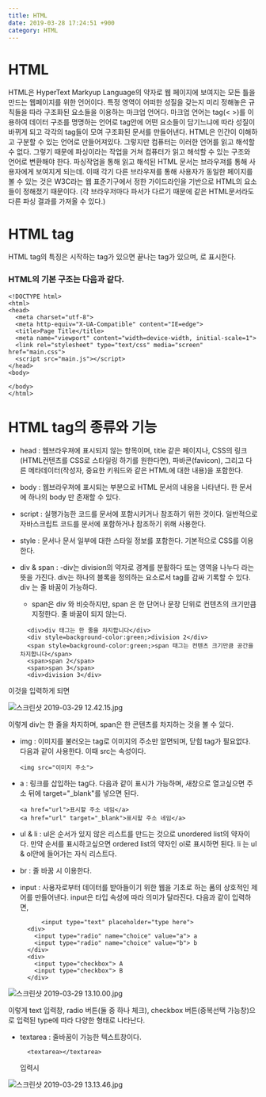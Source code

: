 ```yaml
---
title: HTML
date: 2019-03-28 17:24:51 +900
category: HTML
---
```

# HTML
HTML은 HyperText Markyup Language의 약자로 웹 페이지에 보여지는 모든 틀을 만드는 웹페이지를 위한 언어이다. 특정 영역이 어떠한 성질을 갖는지 미리 정해놓은 규칙들을 따라 구조화된 요소들을 이용하는 마크업 언어다. 마크업 언어는 tag(< >)를 이용하여 데이터 구조를 명명하는 언어로 tag안에 어떤 요소들이 담기느냐에 따라 성질이 바뀌게 되고 각각의 tag들이 모여 구조화된 문서를 만들어낸다.
 HTML은 인간이 이해하고 구분할 수 있는 언어로 만들어져있다. 그렇지만 컴퓨터는 이러한 언어를 읽고 해석할 수 없다. 그렇기 때문에 파싱이라는 작업을 거쳐 컴퓨터가 읽고 해석할 수 있는 구조와 언어로 변환해야 한다. 파싱작업을 통해 읽고 해석된 HTML 문서는 브라우져를 통해 사용자에게 보여지게 되는데. 이때 각기 다른 브라우져를 통해 사용자가 동일한 페이지를 볼 수 있는 것은 W3C라는 웹 표준기구에서 정한 가이드라인을 기반으로 HTML의 요소들이 정해졌기 때문이다. 
 (각 브라우저마다 파서가 다르기 때문에 같은 HTML문서라도 다른 파싱 결과를 가져올 수 있다.) 
 
# HTML tag
HTML tag의 특징은 시작하는 tag가 있으면 끝나는 tag가 있으며, <html> </html>로 표시한다.
### HTML의 기본 구조는 다음과 같다.

```
<!DOCTYPE html>
<html>
<head>
  <meta charset="utf-8">
  <meta http-equiv="X-UA-Compatible" content="IE=edge">
  <title>Page Title</title>
  <meta name="viewport" content="width=device-width, initial-scale=1">
  <link rel="stylesheet" type="text/css" media="screen" href="main.css">
  <script src="main.js"></script>
</head>
<body>
  
</body>
</html>
```
# HTML tag의 종류와 기능

- head : 웹브라우져에 표시되지 않는 항목이며, title 같은 페이지나, CSS의 링크(HTML컨텐츠를 CSS로 스타일링 하기를 원한다면), 파바콘(favicon), 그리고 다른 메타데이터(작성자, 중요한 키워드와 같은 HTML에 대한 내용)을 포함한다.
- body :  웹브라우져에 표시되는 부분으로 HTML 문서의 내용을 나타낸다. 한 문서에 하나의 body 만 존재할 수 있다.
- script : 실행가능한 코드를 문서에 포함시키거나 참조하기 위한 것이다. 일반적으로 자바스크립트 코드를 문서에 포함하거나 참조하기 위해 사용한다.
- style : 문서나 문서 일부에 대한 스타일 정보를 포함한다. 기본적으로 CSS를 이용한다.
- div & span : 
  -div는 division의 약자로 경계를 분활하다 또는 영역을 나누다 라는 뜻을 가진다. div는 하나의 블록을 정의하는 요소로서 tag를 감싸 기록할 수 있다. div 는 줄 바꿈이 가능하다.
  - span은 div 와 비슷하지만, span 은 한 단어나 문장 단위로 컨텐츠의 크기만큼 지정한다. 줄 바꿈이 되지 않는다.

  ```
    <div>div 태그는 한 줄을 차지합니다</div>
    <div style=background-color:green;>division 2</div>
    <span style=background-color:green;>span 태그는 컨텐츠 크기만큼 공간을 차지합니다</span>
    <span>span 2</span>
    <span>span 3</span>
    <div>division 3</div>
  ```

이것을 입력하게 되면

  ![스크린샷 2019-03-29 12.42.15.jpg](https://images.velog.io/post-images/swll04/bcd73d90-51d4-11e9-a5f7-c51be80f90f8/-2019-03-29-12.42.15.jpg)

이렇게 div는 한 줄을 차지하며, span은 한 콘텐츠를 차지하는 것을 볼 수 있다.

- img : 이미지를 불러오는 tag로 이미지의 주소만 알면되며, 닫힘 tag가 필요없다.
  다음과 같이 사용한다. 이때 src는 속성이다.

  ```
  <img src="이미지 주소">
  ```

- a : 링크를 삽입하는 tag다.
  다음과 같이 표시가 가능하며, 새창으로 열고싶으면 주소 뒤에 target="_blank"를 넣으면 된다.

  ```
  <a href="url">표시할 주소 네임</a>
  <a href="url" target="_blank">표시할 주소 네임</a>
  ```

- ul & li : ul은 순서가 있지 않은 리스트를 만드는 것으로 unordered list의 약자이다. 만약 순서를 표시하고싶으면 ordered list의 약자인 ol로 표시하면 된다.
  li 는 ul & ol안에 들어가는 자식 리스트다.

- br : 줄 바꿈 시 이용한다.

- input : 사용자로부터 데이터를 받아들이기 위한 웹을 기초로 하는 폼의 상호적인 제어를 만들어낸다. input은 타입 속성에 따라 의미가 달라진다. 다음과 같이 입력하면,

  ```
        <input type="text" placeholder="type here">
    <div>
      <input type="radio" name="choice" value="a"> a
      <input type="radio" name="choice" value="b"> b
    </div>
    <div>
      <input type="checkbox"> A
      <input type="checkbox"> B
    </div>
  ```

![스크린샷 2019-03-29 13.10.00.jpg](https://images.velog.io/post-images/swll04/911c2f40-51d8-11e9-b536-7503904d0047/-2019-03-29-13.10.00.jpg)

 이렇게 text 입력창, radio 버튼(둘 중 하나 체크), checkbox 버튼(중복선택 가능창)으로 입력된 type에 따라 다양한 형태로 나타난다.
- textarea : 줄바꿈이 가능한 텍스트창이다.

  ```
    <textarea></textarea>
  ```

    입력시

![스크린샷 2019-03-29 13.13.46.jpg](https://images.velog.io/post-images/swll04/24f26810-51d9-11e9-a5f7-c51be80f90f8/-2019-03-29-13.13.46.jpg)
